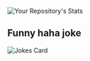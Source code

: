 ![Your Repository's Stats](https://github-readme-stats.vercel.app/api?username=Spaceball55&show_icons=true)

## Funny haha joke
![Jokes Card](https://readme-jokes.vercel.app/api)
